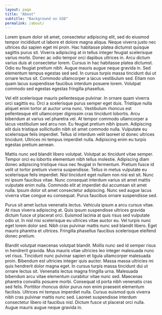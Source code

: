 ```yaml
---
layout: page
title: "About"
subtitle: "Background on GSD"
permalink: /about/
---
```


Lorem ipsum dolor sit amet, consectetur adipiscing elit, sed do eiusmod tempor incididunt ut labore et dolore magna aliqua. Neque viverra justo nec ultrices dui sapien eget mi proin. Hac habitasse platea dictumst quisque sagittis purus sit. Viverra adipiscing at in tellus integer feugiat scelerisque varius morbi. Donec ac odio tempor orci dapibus ultrices in. Arcu dictum varius duis at consectetur lorem. Cursus in hac habitasse platea dictumst. Odio eu feugiat pretium nibh. Augue mauris augue neque gravida in. Sed elementum tempus egestas sed sed. In cursus turpis massa tincidunt dui ut ornare lectus sit. Commodo ullamcorper a lacus vestibulum sed. Etiam non quam lacus suspendisse faucibus interdum posuere lorem. Volutpat commodo sed egestas egestas fringilla phasellus.

Vel elit scelerisque mauris pellentesque pulvinar. In ornare quam viverra orci sagittis eu. Orci a scelerisque purus semper eget duis. Tristique nulla aliquet enim tortor at auctor urna nunc. Vestibulum rhoncus est pellentesque elit ullamcorper dignissim cras tincidunt lobortis. Arcu bibendum at varius vel pharetra vel. At tempor commodo ullamcorper a lacus vestibulum sed arcu non. Eu feugiat pretium nibh ipsum. Adipiscing elit duis tristique sollicitudin nibh sit amet commodo nulla. Vulputate eu scelerisque felis imperdiet. Tellus id interdum velit laoreet id donec ultrices tincidunt. Ultrices mi tempus imperdiet nulla. Adipiscing enim eu turpis egestas pretium aenean.

Mattis nunc sed blandit libero volutpat. Volutpat ac tincidunt vitae semper. Tempor orci eu lobortis elementum nibh tellus molestie. Adipiscing diam donec adipiscing tristique risus nec feugiat in fermentum. Pretium fusce id velit ut tortor pretium viverra suspendisse. Tellus in metus vulputate eu scelerisque felis imperdiet. Nisl tincidunt eget nullam non nisi est sit. Nunc mi ipsum faucibus vitae. Nunc consequat interdum varius sit amet mattis vulputate enim nulla. Commodo elit at imperdiet dui accumsan sit amet nulla. Ipsum dolor sit amet consectetur adipiscing. Nunc sed augue lacus viverra vitae congue eu consequat. Purus faucibus ornare suspendisse sed.

Purus sit amet luctus venenatis lectus. Vehicula ipsum a arcu cursus vitae. At risus viverra adipiscing at. Quis ipsum suspendisse ultrices gravida dictum fusce ut placerat orci. Euismod lacinia at quis risus sed vulputate odio ut. In nisl nisi scelerisque eu ultrices vitae auctor eu. Vel turpis nunc eget lorem dolor sed. Nibh cras pulvinar mattis nunc sed blandit libero. Eget mauris pharetra et ultrices. Fringilla phasellus faucibus scelerisque eleifend donec pretium.

Blandit volutpat maecenas volutpat blandit. Mollis nunc sed id semper risus in hendrerit gravida. Mus mauris vitae ultricies leo integer malesuada nunc vel risus. Tincidunt nunc pulvinar sapien et ligula ullamcorper malesuada proin. Bibendum est ultricies integer quis auctor. Massa massa ultricies mi quis hendrerit dolor magna eget. In cursus turpis massa tincidunt dui ut ornare lectus sit. Venenatis lectus magna fringilla urna. Malesuada bibendum arcu vitae elementum curabitur vitae nunc sed. Maecenas pharetra convallis posuere morbi. Consequat id porta nibh venenatis cras sed felis. Porttitor rhoncus dolor purus non enim praesent elementum facilisis. Ultrices mi tempus imperdiet nulla. Cursus euismod quis viverra nibh cras pulvinar mattis nunc sed. Laoreet suspendisse interdum consectetur libero id faucibus nisl. Dictum fusce ut placerat orci nulla. Augue mauris augue neque gravida in.
